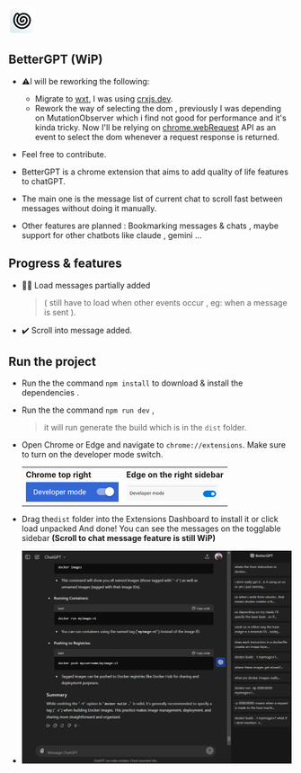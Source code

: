 <img src="src/assets/logo48.png" alt="Chrome developer mode switch" />

 ## BetterGPT (WiP)

- ⚠️I will be reworking the following:
  - Migrate to [wxt](https://wxt.dev/), I was using [crxjs.dev](https://crxjs.dev/vite-plugin).
  - Rework the way of selecting the dom , previously I was depending on MutationObserver which i find not good for performance and it's kinda tricky. Now I'll be relying on [chrome.webRequest](https://developer.chrome.com/docs/extensions/reference/api/webRequest) API as an event to select the dom whenever a request response is returned.
 
- Feel free to contribute. 

- BetterGPT is a chrome extension that aims to add quality of life features to chatGPT.

- The main one is the message list of current chat to scroll fast between messages without doing it manually.

- Other features are planned : Bookmarking messages & chats , maybe support for other chatbots like claude , gemini ...

## Progress & features

- 🔸🔶 Load messages partially added
  > ( still have to load when other events occur , eg: when a message is sent ).
- ✔️ Scroll into message added.

## Run the project 

- Run the the command `npm install` to download & install the dependencies .
- Run the the command `npm run dev` , 
	> it will run generate the build which is in the `dist` folder. 
- Open Chrome or Edge and navigate to `chrome://extensions`. Make sure to turn on the developer mode switch.
	<table>
	<tr>
		<th>Chrome top right</th>
		<th>Edge on the right sidebar</th>
	</tr>
	<tr>
		<td><img src="md/devmode%20chrome.png" alt="Chrome developer mode switch" /></td>
		<td><img src="md/devmode%20edge.png" alt="Edge developer mode switch" /></td>
	</tr>
	</table>

- Drag the`dist` folder into the Extensions Dashboard to install it or click load unpacked And done! You can see the messages on the togglable sidebar **(Scroll to chat message feature is still WiP)**
- <img src="md/preview1.png" >
